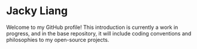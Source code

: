 Jacky Liang
============

Welcome to my GitHub profile! This introduction is currently a work in progress, and in the base repository, it will include coding conventions and philosophies to my open-source projects.